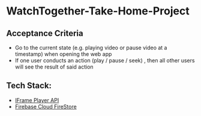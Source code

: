 # WatchTogether-Take-Home-Project

## Acceptance Criteria
- Go to the current state (e.g. playing video or pause video at a timestamp) when opening the web app
- If one user conducts an action (play / pause / seek) , then all other users will see the result of said action


## Tech Stack:
- [IFrame Player API](https://developers.google.com/youtube/iframe_api_reference)
- [Firebase Cloud FireStore](https://firebase.google.com/docs/firestore)